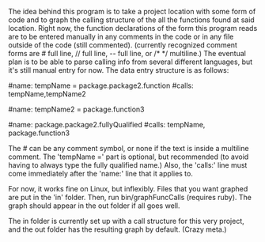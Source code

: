 The idea behind this program is to take a project location with some form of code and to graph the calling structure of the all the functions found at said location. Right now, the function declarations of the form this program reads are to be entered manually in any comments in the code or in any file outside of the code (still commented). (currently recognized comment forms are # full line, // full line, -- full line, or /*  */ multiline.) The eventual plan is to be able to parse calling info from several different languages, but it's still manual entry for now. The data entry structure is as follows:

#name: tempName = package.package2.function
#calls: tempName,tempName2

#name: tempName2 = package.function3

#name: package.package2.fullyQualified
#calls: tempName, package.function3


The # can be any comment symbol, or none if the text is inside a multiline comment. The 'tempName ='  part is optional, but recommended (to avoid having to always type the fully qualified name.)  Also, the 'calls:' line must come immediately after the 'name:' line that it applies to.

For now, it works fine on Linux, but inflexibly. Files that you want graphed are put in the 'in' folder. Then, run bin/graphFuncCalls (requires ruby). The graph should appear in the out folder if all goes well.

The in folder is currently set up with a call structure for this very project, and the out folder has the resulting graph by default. (Crazy meta.)
